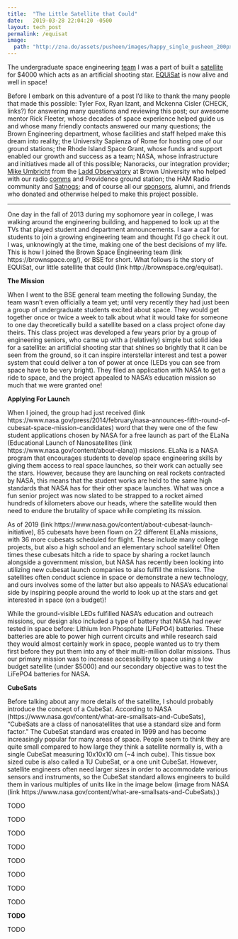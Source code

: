 ```yaml
---
title:  "The Little Satellite that Could"
date:   2019-03-28 22:04:20 -0500
layout: tech_post
permalink: /equisat
image:
  path: "http://zna.do/assets/pusheen/images/happy_single_pusheen_200px.png"
---
```


The undergraduate space engineering <a href="https://brownspace.org/" target="_blank">team</a> I was a part of built a <a href="https://www.nasa.gov/mission_pages/station/research/experiments/2576.html" target="_blank">satellite</a> for $4000 which acts as an artificial shooting star. <a href="http://equisat.brownspace.org/" target="_blank">EQUiSat</a> is now alive and well in space!

<style>
video {
  display: block;
  margin: -50px auto 0 auto;
  max-width: 400px;
  width: 90%;
}
textarea:focus, input:focus{
  outline: none;
}
</style>

<link rel="stylesheet" href="/assets/css/input.css">
<script src="https://ajax.googleapis.com/ajax/libs/jquery/3.3.1/jquery.min.js"></script>

<div class="non-expert-version-content">
  <p>Before I embark on this adventure of a post I’d like to thank the many people that made this possible: Tyler Fox, Ryan Izant, and Mckenna Cisler (CHECK, links?) for answering many questions and reviewing this post; our awesome mentor Rick Fleeter, whose decades of space experience helped guide us and whose many friendly contacts answered our many questions; the Brown Engineering department, whose facilities and staff helped make this dream into reality; the University Sapienza of Rome for hosting one of our ground stations; the Rhode Island Space Grant, whose funds and support enabled our growth and success as a team; NASA, whose infrastructure and initiatives made all of this possible; Nanoracks, our integration provider; <a target="_blank" href="https://twitter.com/W9GYR">Mike Umbricht</a> from the <a target="_blank" href="https://www.brown.edu/Departments/Physics/Ladd/">Ladd Observatory</a> at Brown University who helped with our radio <a target="_blank" href="https://blogs.brown.edu/umbricht/tag/spaceflight/">comms</a> and Providence ground station; the HAM Radio community and <a target="_blank" href="https://satnogs.org/">Satnogs</a>; and of course all our <a target="_blank" href="http://brownspace.org/sponsors/">sponsors</a>, alumni, and friends who donated and otherwise helped to make this project possible.</p>
  <hr>
  <p>One day in the fall of 2013 during my sophomore year in college, I was walking around the engineering building, and happened to look up at the TVs that played student and department announcements. I saw a call for students to join a growing engineering team and thought I’d go check it out. I was, unknowingly at the time, making one of the best decisions of my life. This is how I joined the Brown Space Engineering team (link https://brownspace.org/), or BSE for short. What follows is the story of EQUiSat, our little satellite that could (link http://brownspace.org/equisat).</p>
  
  <b>The Mission</b>
  <p>When I went to the BSE general team meeting the following Sunday, the team wasn’t even officially a team yet; until very recently they had just been a group of undergraduate students excited about space. They would get together once or twice a week to talk about what it would take for someone to one day theoretically build a satellite based on a class project ofone day  theirs. This class project was developed a few years prior by a group of engineering seniors, who came up with a (relatively) simple but solid idea for a satellite: an artificial shooting star that shines so brightly that it can be seen from the ground, so it can inspire interstellar interest and test a power system that could deliver a ton of power at once (LEDs you can see from space have to be very bright). They filed an application with NASA to get a ride to space, and the project appealed to NASA’s education mission so much that we were granted one!</p>
  
  <b>Applying For Launch</b>
  <p>When I joined, the group had just received (link https://www.nasa.gov/press/2014/february/nasa-announces-fifth-round-of-cubesat-space-mission-candidates) word that they were one of the few student applications chosen by NASA for a free launch as part of the ELaNa (Educational Launch of Nanosatellites (link https://www.nasa.gov/content/about-elana)) missions. ELaNa is a NASA program that encourages students to develop space engineering skills by giving them access to real space launches, so their work can actually see the stars. However, because they are launching on real rockets contracted by NASA, this means that the student works are held to the same high standards that NASA has for their other space launches. What was once a fun senior project was now slated to be strapped to a rocket aimed hundreds of kilometers above our heads, where the satellite would then need to endure the brutality of space while completing its mission.</p>
  <p>As of 2019 (link https://www.nasa.gov/content/about-cubesat-launch-initiative), 85 cubesats have been flown on 22 different ELaNa missions, with 36 more cubesats scheduled for flight. These include many college projects, but also a high school and an elementary school satellite! Often times these cubesats hitch a ride to space by sharing a rocket launch alongside a government mission, but NASA has recently been looking into utilizing new cubesat launch companies to also fulfill the missions. The satellites often conduct science in space or demonstrate a new technology, and ours involves some of the latter but also appeals to NASA’s educational side by inspiring people around the world to look up at the stars and get interested in space (on a budget)!</p>
  <p>While the ground-visible LEDs fulfilled NASA’s education and outreach missions, our design also included a type of battery that NASA had never tested in space before: Lithium Iron Phosphate (LiFePO4) batteries. These batteries are able to power high current circuits and while research said they would almost certainly work in space, people wanted us to try them first before they put them into any of their multi-million dollar missions. Thus our primary mission was to increase accessibility to space using a low budget satellite (under $5000) and our secondary objective was to test the LiFePO4 batteries for NASA.</p>
  
  <b>CubeSats</b>
  <p>Before talking about any more details of the satellite, I should probably introduce the concept of a CubeSat. According to NASA (https://www.nasa.gov/content/what-are-smallsats-and-CubeSats), “CubeSats are a class of nanosatellites that use a standard size and form factor.” The CubeSat standard was created in 1999 and has become increasingly popular for many areas of space. People seem to think they are quite small compared to how large they think a satellite normally is, with a single CubeSat measuring 10x10x10 cm (~4 inch cube). This tissue box sized cube is also called a 1U CubeSat, or a one unit CubeSat. However, satellite engineers often need larger sizes in order to accommodate various sensors and instruments, so the CubeSat standard allows engineers to build them in various multiples of units like in the image below (image from NASA (link https://www.nasa.gov/content/what-are-smallsats-and-CubeSats).)</p>




  <p>TODO</p>
  <p>TODO</p>
  <p>TODO</p>
  <p>TODO</p>
  <p>TODO</p>
  <p>TODO</p>
  <p>TODO</p>
  <p>TODO</p>
</p>
</div> <!-- .non-expert-version-content -->

<div class="expert-version-content">
  <b>TODO</b>
  <p>TODO</p>
</div> <!-- .expert-version-content -->
